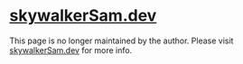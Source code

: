 # [skywalkerSam.dev](https://skywalkerSam.dev)

This page is no longer maintained by the author. Please visit [skywalkerSam.dev](https://skywalkerSam.dev) for more info.
